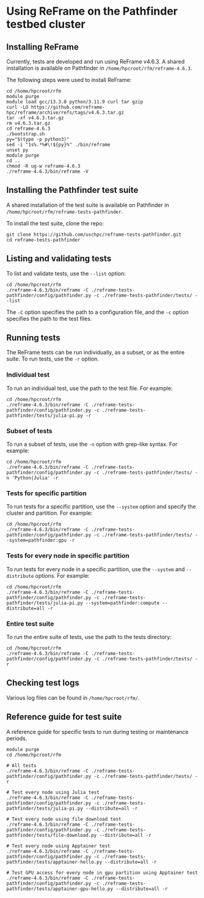 # Using ReFrame on the Pathfinder testbed cluster

## Installing ReFrame

Currently, tests are developed and run using ReFrame v4.6.3. A shared installation is available on Pathfinder in `/home/hpcroot/rfm/reframe-4.6.3`.

The following steps were used to install ReFrame:

```
cd /home/hpcroot/rfm
module purge
module load gcc/13.3.0 python/3.11.9 curl tar gzip
curl -LO https://github.com/reframe-hpc/reframe/archive/refs/tags/v4.6.3.tar.gz
tar -xf v4.6.3.tar.gz
rm v4.6.3.tar.gz
cd reframe-4.6.3
./bootstrap.sh
py="$(type -p python3)"
sed -i "1s%.*%#\!${py}%" ./bin/reframe
unset py
module purge
cd ..
chmod -R ug-w reframe-4.6.3
./reframe-4.6.3/bin/reframe -V
```

## Installing the Pathfinder test suite

A shared installation of the test suite is available on Pathfinder in `/home/hpcroot/rfm/reframe-tests-pathfinder`.

To install the test suite, clone the repo:

```
git clone https://github.com/uschpc/reframe-tests-pathfinder.git
cd reframe-tests-pathfinder
```

## Listing and validating tests

To list and validate tests, use the `--list` option:

```
cd /home/hpcroot/rfm
./reframe-4.6.3/bin/reframe -C ./reframe-tests-pathfinder/config/pathfinder.py -c ./reframe-tests-pathfinder/tests/ --list
```

The `-C` option specifies the path to a configuration file, and the `-c` option specifies the path to the test files.

## Running tests

The ReFrame tests can be run individually, as a subset, or as the entire suite. To run tests, use the `-r` option.

### Individual test

To run an individual test, use the path to the test file. For example:

```
cd /home/hpcroot/rfm
./reframe-4.6.3/bin/reframe -C ./reframe-tests-pathfinder/config/pathfinder.py -c ./reframe-tests-pathfinder/tests/julia-pi.py -r
```

### Subset of tests

To run a subset of tests, use the `-n` option with grep-like syntax. For example:

```
cd /home/hpcroot/rfm
./reframe-4.6.3/bin/reframe -C ./reframe-tests-pathfinder/config/pathfinder.py -c ./reframe-tests-pathfinder/tests/ -n 'Python|Julia' -r
```

### Tests for specific partition

To run tests for a specific partition, use the `--system` option and specify the cluster and partition. For example:

```
cd /home/hpcroot/rfm
./reframe-4.6.3/bin/reframe -C ./reframe-tests-pathfinder/config/pathfinder.py -c ./reframe-tests-pathfinder/tests/ --system=pathfinder:gpu -r
```

### Tests for every node in specific partition

To run tests for every node in a specific partition, use the `--system` and `--distribute` options. For example:

```
cd /home/hpcroot/rfm
./reframe-4.6.3/bin/reframe -C ./reframe-tests-pathfinder/config/pathfinder.py -c ./reframe-tests-pathfinder/tests/julia-pi.py --system=pathfinder:compute --distribute=all -r
```

### Entire test suite

To run the entire suite of tests, use the path to the tests directory:

```
cd /home/hpcroot/rfm
./reframe-4.6.3/bin/reframe -C ./reframe-tests-pathfinder/config/pathfinder.py -c ./reframe-tests-pathfinder/tests/ -r
```

## Checking test logs

Various log files can be found in `/home/hpcroot/rfm/`.

## Reference guide for test suite

A reference guide for specific tests to run during testing or maintenance periods.

```
module purge
cd /home/hpcroot/rfm

# All tests
./reframe-4.6.3/bin/reframe -C ./reframe-tests-pathfinder/config/pathfinder.py -c ./reframe-tests-pathfinder/tests/ -r

# Test every node using Julia test
./reframe-4.6.3/bin/reframe -C ./reframe-tests-pathfinder/config/pathfinder.py -c ./reframe-tests-pathfinder/tests/julia-pi.py --distribute=all -r

# Test every node using file download test
./reframe-4.6.3/bin/reframe -C ./reframe-tests-pathfinder/config/pathfinder.py -c ./reframe-tests-pathfinder/tests/file-download.py --distribute=all -r

# Test every node using Apptainer test
./reframe-4.6.3/bin/reframe -C ./reframe-tests-pathfinder/config/pathfinder.py -c ./reframe-tests-pathfinder/tests/apptainer-hello.py --distribute=all -r

# Test GPU access for every node in gpu partition using Apptainer test
./reframe-4.6.3/bin/reframe -C ./reframe-tests-pathfinder/config/pathfinder.py -c ./reframe-tests-pathfinder/tests/apptainer-gpu-hello.py --distribute=all -r
```
